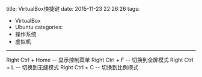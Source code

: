 title: VirtualBox快捷键
date: 2015-11-23 22:26:26
tags:
  - VirtualBox
  - Ubuntu
categories:
  - 操作系统
  - 虚拟机
---

Right Ctrl + Home -- 显示控制菜单
Right Ctrl + F    -- 切换到全屏模式
Right Ctrl + L    -- 切换到无缝模式
Right Ctrl + C    -- 切换到比例模式
